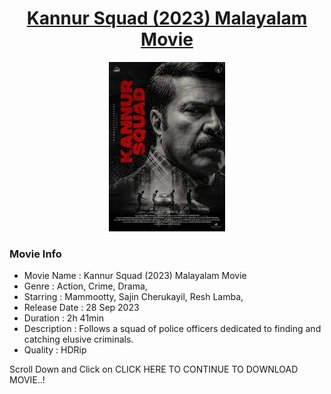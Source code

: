 <h1 align="center">
<a href="https://github.com/MAXPy-IND/MCM-Kannur-Squad">Kannur Squad (2023) Malayalam Movie</a>
</h1>

<p align="center">
<img style="width:280; height:300;" src="ksposter.jpg">
</p>

### Movie Info

* Movie Name	 : Kannur Squad (2023) Malayalam Movie
* Genre	       : Action, Crime, Drama,
* Starring	   : Mammootty, Sajin Cherukayil, Resh Lamba,
* Release Date : 28 Sep 2023
* Duration	   : 2h 41min
* Description	 : Follows a squad of police officers dedicated to finding and catching elusive criminals.
* Quality	     : HDRip

Scroll Down and Click on CLICK HERE TO CONTINUE TO DOWNLOAD MOVIE..!

<p
<img src="ksposter.jpg">
</p>
